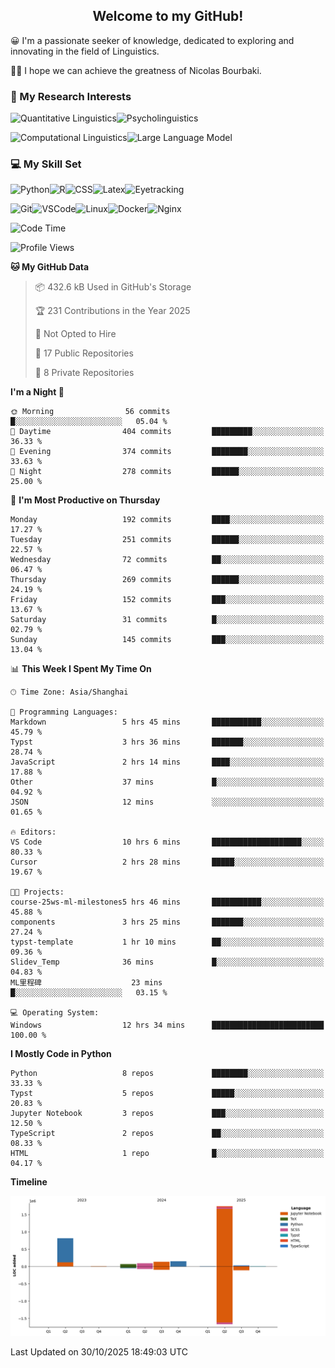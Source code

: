 

## <div align="center">Welcome to my GitHub! </div>

😀 I'm a passionate seeker of knowledge, dedicated to exploring and innovating in the field of Linguistics.

🙋‍♂️ I hope we can achieve the greatness of Nicolas Bourbaki.

### 🔬 My Research Interests

![Quantitative Linguistics](https://img.shields.io/badge/Quantitative%20Linguistics-%230072CC.svg?&style=for-the-badge&logo=appveyor&logoColor=white)![Psycholinguistics](https://img.shields.io/badge/Psycholinguistics-%2301a3a1.svg?&style=for-the-badge&logo=AWS%20Amplify&logoColor=white)

![Computational Linguistics](https://img.shields.io/badge/Computational%20Linguistics-%231877F2.svg?&style=for-the-badge&logo=Markdown&logoColor=white)![Large Language Model](https://img.shields.io/badge/Large%20Language%20Model-%23F76300.svg?&style=for-the-badge&logo=Android&logoColor=white)

### 💻 My Skill Set

![Python](https://img.shields.io/badge/Python-%2314354C.svg?style=for-the-badge&logo=python&logoColor=white&color=2AB3E3)![R](https://img.shields.io/badge/-R-276DC3?style=for-the-badge&logo=r&logoColor=white)![CSS](https://img.shields.io/badge/-CSS-1572B6?style=for-the-badge&logo=css3&logoColor=white)![Latex](https://img.shields.io/badge/-Latex-008080?style=for-the-badge&logo=latex&logoColor=white)![Eyetracking](https://img.shields.io/badge/Eyetracking-%230078D6?style=for-the-badge&logo=SearXNG&logoColor=#3050FF)

![Git](https://img.shields.io/badge/-Git-F05032?style=for-the-badge&logo=git&logoColor=white)![VSCode](https://img.shields.io/badge/-VSCode-007ACC?style=for-the-badge&logo=visual-studio-code&logoColor=white)![Linux](https://img.shields.io/badge/-Linux-FCC624?style=for-the-badge&logo=linux&logoColor=black)![Docker](https://img.shields.io/badge/-Docker-2496ED?style=for-the-badge&logo=docker&logoColor=white)![Nginx](https://img.shields.io/badge/-Nginx-009639?style=for-the-badge&logo=nginx&logoColor=white)

<!--START_SECTION:waka-->
![Code Time](http://img.shields.io/badge/Code%20Time-543%20hrs%2024%20mins-blue)

![Profile Views](http://img.shields.io/badge/Profile%20Views-3-blue)

**🐱 My GitHub Data** 

> 📦 432.6 kB Used in GitHub's Storage 
 > 
> 🏆 231 Contributions in the Year 2025
 > 
> 🚫 Not Opted to Hire
 > 
> 📜 17 Public Repositories 
 > 
> 🔑 8 Private Repositories 
 > 
**I'm a Night 🦉** 

```text
🌞 Morning                56 commits          █░░░░░░░░░░░░░░░░░░░░░░░░   05.04 % 
🌆 Daytime                404 commits         █████████░░░░░░░░░░░░░░░░   36.33 % 
🌃 Evening                374 commits         ████████░░░░░░░░░░░░░░░░░   33.63 % 
🌙 Night                  278 commits         ██████░░░░░░░░░░░░░░░░░░░   25.00 % 
```
📅 **I'm Most Productive on Thursday** 

```text
Monday                   192 commits         ████░░░░░░░░░░░░░░░░░░░░░   17.27 % 
Tuesday                  251 commits         ██████░░░░░░░░░░░░░░░░░░░   22.57 % 
Wednesday                72 commits          ██░░░░░░░░░░░░░░░░░░░░░░░   06.47 % 
Thursday                 269 commits         ██████░░░░░░░░░░░░░░░░░░░   24.19 % 
Friday                   152 commits         ███░░░░░░░░░░░░░░░░░░░░░░   13.67 % 
Saturday                 31 commits          █░░░░░░░░░░░░░░░░░░░░░░░░   02.79 % 
Sunday                   145 commits         ███░░░░░░░░░░░░░░░░░░░░░░   13.04 % 
```


📊 **This Week I Spent My Time On** 

```text
🕑︎ Time Zone: Asia/Shanghai

💬 Programming Languages: 
Markdown                 5 hrs 45 mins       ███████████░░░░░░░░░░░░░░   45.79 % 
Typst                    3 hrs 36 mins       ███████░░░░░░░░░░░░░░░░░░   28.74 % 
JavaScript               2 hrs 14 mins       ████░░░░░░░░░░░░░░░░░░░░░   17.88 % 
Other                    37 mins             █░░░░░░░░░░░░░░░░░░░░░░░░   04.92 % 
JSON                     12 mins             ░░░░░░░░░░░░░░░░░░░░░░░░░   01.65 % 

🔥 Editors: 
VS Code                  10 hrs 6 mins       ████████████████████░░░░░   80.33 % 
Cursor                   2 hrs 28 mins       █████░░░░░░░░░░░░░░░░░░░░   19.67 % 

🐱‍💻 Projects: 
course-25ws-ml-milestones5 hrs 46 mins       ███████████░░░░░░░░░░░░░░   45.88 % 
components               3 hrs 25 mins       ███████░░░░░░░░░░░░░░░░░░   27.24 % 
typst-template           1 hr 10 mins        ██░░░░░░░░░░░░░░░░░░░░░░░   09.36 % 
Slidev_Temp              36 mins             █░░░░░░░░░░░░░░░░░░░░░░░░   04.83 % 
ML里程碑                    23 mins             █░░░░░░░░░░░░░░░░░░░░░░░░   03.15 % 

💻 Operating System: 
Windows                  12 hrs 34 mins      █████████████████████████   100.00 % 
```

**I Mostly Code in Python** 

```text
Python                   8 repos             ████████░░░░░░░░░░░░░░░░░   33.33 % 
Typst                    5 repos             █████░░░░░░░░░░░░░░░░░░░░   20.83 % 
Jupyter Notebook         3 repos             ███░░░░░░░░░░░░░░░░░░░░░░   12.50 % 
TypeScript               2 repos             ██░░░░░░░░░░░░░░░░░░░░░░░   08.33 % 
HTML                     1 repo              █░░░░░░░░░░░░░░░░░░░░░░░░   04.17 % 
```



**Timeline**

![Lines of Code chart](https://raw.githubusercontent.com/exusiaiwei/exusiaiwei/main/assets/bar_graph.png)


 Last Updated on 30/10/2025 18:49:03 UTC
<!--END_SECTION:waka-->
